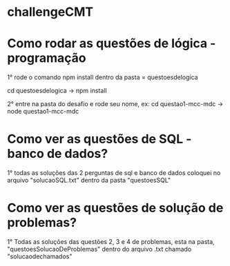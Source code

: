 # challengeCMT

# Como rodar as questões de lógica - programação
1° rode o comando npm install dentro da pasta = questoesdelogica

cd questoesdelogica -> npm install 

2° entre na pasta do desafio e rode seu nome, ex: cd questao1-mcc-mdc -> node questao1-mcc-mdc 

# Como ver as questões de SQL - banco de dados?

1° todas as soluções das 2 perguntas de sql e banco de dados coloquei no arquivo "solucaoSQL.txt" dentro da pasta "questoesSQL"

# Como ver as questões de solução de problemas? 

1° Todas as soluções das questões 2, 3 e 4 de problemas, esta na pasta, "questoesSolucaoDeProblemas" dentro do arquivo .txt chamado "solucaodechamados"